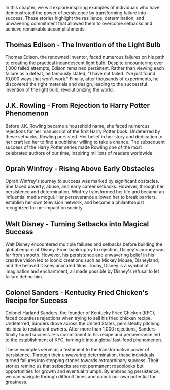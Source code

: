 
In this chapter, we will explore inspiring examples of individuals who have demonstrated the power of persistence by transforming failure into success. These stories highlight the resilience, determination, and unwavering commitment that allowed them to overcome setbacks and achieve remarkable accomplishments.

Thomas Edison - The Invention of the Light Bulb
-----------------------------------------------

Thomas Edison, the renowned inventor, faced numerous failures on his path to creating the practical incandescent light bulb. Despite encountering over 1,000 failed attempts, Edison remained persistent. Rather than viewing each failure as a defeat, he famously stated, "I have not failed. I've just found 10,000 ways that won't work." Finally, after thousands of experiments, he discovered the right materials and design, leading to the successful invention of the light bulb, revolutionizing the world.

J.K. Rowling - From Rejection to Harry Potter Phenomenon
--------------------------------------------------------

Before J.K. Rowling became a household name, she faced numerous rejections for her manuscript of the first Harry Potter book. Undeterred by these setbacks, Rowling persisted. Her belief in her story and dedication to her craft led her to find a publisher willing to take a chance. The subsequent success of the Harry Potter series made Rowling one of the most celebrated authors of our time, inspiring millions of readers worldwide.

Oprah Winfrey - Rising Above Early Obstacles
--------------------------------------------

Oprah Winfrey's journey to success was marked by significant obstacles. She faced poverty, abuse, and early career setbacks. However, through her persistence and determination, Winfrey transformed her life and became an influential media mogul. Her perseverance allowed her to break barriers, establish her own television network, and become a philanthropist recognized for her impact on society.

Walt Disney - Turning Setbacks into Magical Success
---------------------------------------------------

Walt Disney encountered multiple failures and setbacks before building the global empire of Disney. From bankruptcy to rejection, Disney's journey was far from smooth. However, his persistence and unwavering belief in his creative vision led to iconic creations such as Mickey Mouse, Disneyland, and the beloved Disney animated films. Today, Disney is a symbol of imagination and enchantment, all made possible by Disney's refusal to let failure define him.

Colonel Sanders - Kentucky Fried Chicken's Recipe for Success
-------------------------------------------------------------

Colonel Harland Sanders, the founder of Kentucky Fried Chicken (KFC), faced countless rejections when trying to sell his fried chicken recipe. Undeterred, Sanders drove across the United States, persistently pitching his idea to restaurant owners. After more than 1,000 rejections, Sanders finally found success. His commitment to his recipe and perseverance led to the establishment of KFC, turning it into a global fast-food phenomenon.

These examples serve as a testament to the transformative power of persistence. Through their unwavering determination, these individuals turned failures into stepping stones towards extraordinary success. Their stories remind us that setbacks are not permanent roadblocks but opportunities for growth and eventual triumph. By embracing persistence, we can navigate through difficult times and unlock our own potential for greatness.
